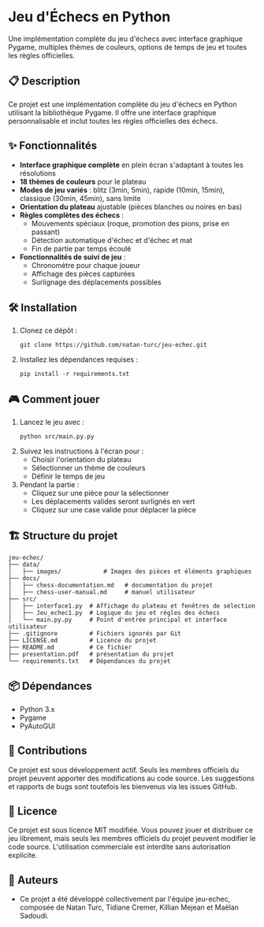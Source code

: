 # Jeu d'Échecs en Python

Une implémentation complète du jeu d'échecs avec interface graphique Pygame, multiples thèmes de couleurs, options de temps de jeu et toutes les règles officielles.

## 📋 Description

Ce projet est une implémentation complète du jeu d'échecs en Python utilisant la bibliothèque Pygame. Il offre une interface graphique personnalisable et inclut toutes les règles officielles des échecs.

## ✨ Fonctionnalités

- **Interface graphique complète** en plein écran s'adaptant à toutes les résolutions
- **18 thèmes de couleurs** pour le plateau
- **Modes de jeu variés** : blitz (3min, 5min), rapide (10min, 15min), classique (30min, 45min), sans limite
- **Orientation du plateau** ajustable (pièces blanches ou noires en bas)
- **Règles complètes des échecs** :
  - Mouvements spéciaux (roque, promotion des pions, prise en passant)
  - Détection automatique d'échec et d'échec et mat
  - Fin de partie par temps écoulé
- **Fonctionnalités de suivi de jeu** :
  - Chronomètre pour chaque joueur
  - Affichage des pièces capturées
  - Surlignage des déplacements possibles

## 🛠️ Installation

1. Clonez ce dépôt :
   ```
   git clone https://github.com/natan-turc/jeu-echec.git
   ```
2. Installez les dépendances requises :
   ```
   pip install -r requirements.txt
   ```

## 🎮 Comment jouer

1. Lancez le jeu avec :
   ```
   python src/main.py.py
   ```
2. Suivez les instructions à l'écran pour :
   - Choisir l'orientation du plateau
   - Sélectionner un thème de couleurs
   - Définir le temps de jeu
3. Pendant la partie :
   - Cliquez sur une pièce pour la sélectionner
   - Les déplacements valides seront surlignés en vert
   - Cliquez sur une case valide pour déplacer la pièce

## 🏗️ Structure du projet

```
jeu-echec/
├── data/
│   ├── images/            # Images des pièces et éléments graphiques
├── docs/
│   ├── chess-documentation.md   # documentation du projet
│   ├── chess-user-manual.md     # manuel utilisateur
├── src/
│   ├── interface1.py  # Affichage du plateau et fenêtres de sélection
│   ├── Jeu_echec1.py  # Logique du jeu et règles des échecs
│   └── main.py.py     # Point d'entrée principal et interface utilisateur
├── .gitignore         # Fichiers ignorés par Git
├── LICENSE.md         # Licence du projet
├── README.md          # Ce fichier
├── presentation.pdf   # présentation du projet
└── requirements.txt   # Dépendances du projet
```

## 📦 Dépendances

- Python 3.x
- Pygame
- PyAutoGUI

## 🔄 Contributions

Ce projet est sous développement actif. Seuls les membres officiels du projet peuvent apporter des modifications au code source. Les suggestions et rapports de bugs sont toutefois les bienvenus via les issues GitHub.

## 📝 Licence

Ce projet est sous licence MIT modifiée. Vous pouvez jouer et distribuer ce jeu librement, mais seuls les membres officiels du projet peuvent modifier le code source. L'utilisation commerciale est interdite sans autorisation explicite.

## 👥 Auteurs

- Ce projet a été développé collectivement par l'équipe jeu-echec, composée de Natan Turc, Tidiane Cremer, Killian Mejean et Maëlan Sadoudi.
